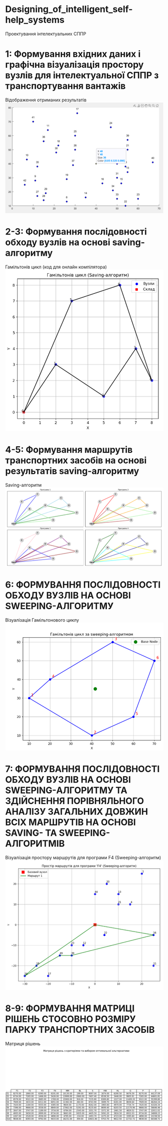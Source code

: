 # Designing_of_intelligent_self-help_systems
Проектування інтелектуальних СППР

# 1: Формування вхідних даних і графічна візуалізація простору вузлів для інтелектуальної СППР з транспортування вантажів

Відображення отриманих результатів
![Results](https://github.com/inaprel3/Designing_of_intelligent_self-help_systems/blob/main/picture/1_Results.png)

# 2-3: Формування послідовності обходу вузлів на основі saving-алгоритму
Гамільтонів цикл (код для онлайн компілятора)
![](https://github.com/inaprel3/Designing_of_intelligent_self-help_systems/blob/main/picture/2_Hamiltons_cycle.png)

# 4-5: Формування маршрутів транспортних засобів на основі результатів saving-алгоритму
Saving-алгоритм
![](https://github.com/inaprel3/Designing_of_intelligent_self-help_systems/blob/main/picture/3_The_result_of_work_of_four_programs.png)

# 6: ФОРМУВАННЯ ПОСЛІДОВНОСТІ ОБХОДУ ВУЗЛІВ НА ОСНОВІ SWEEPING-АЛГОРИТМУ
Візуалізація Гамільтонового циклу
![](https://github.com/inaprel3/Designing_of_intelligent_self-help_systems/blob/main/picture/4_Visualization%20of%20the%20Hamiltonian%20cycle.png)

# 7: ФОРМУВАННЯ ПОСЛІДОВНОСТІ ОБХОДУ ВУЗЛІВ НА ОСНОВІ SWEEPING-АЛГОРИТМУ ТА ЗДІЙСНЕННЯ ПОРІВНЯЛЬНОГО АНАЛІЗУ ЗАГАЛЬНИХ ДОВЖИН ВСІХ МАРШРУТІВ НА ОСНОВІ SAVING- ТА SWEEPING-АЛГОРИТМІВ
Візуалізація простору маршрутів для програми F4 (Sweeping-алгоритм)
![](https://github.com/inaprel3/Designing_of_intelligent_self-help_systems/blob/main/picture/5%20Visualization%20of%20the%20route%20space%20for%20the%20F4%20program%20(Sweeping%20algorithm).png)

# 8-9: ФОРМУВАННЯ МАТРИЦІ РІШЕНЬ СТОСОВНО РОЗМІРУ ПАРКУ ТРАНСПОРТНИХ ЗАСОБІВ
Матриця рішень
![](https://github.com/inaprel3/Designing_of_intelligent_self-help_systems/blob/main/picture/6%20Decision%20matrix.png)
